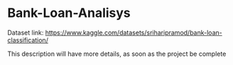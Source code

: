 # Bank-Loan-Analisys

Dataset link: https://www.kaggle.com/datasets/sriharipramod/bank-loan-classification/

This description will have more details, as soon as the project be complete
